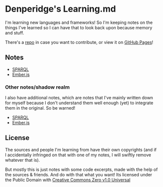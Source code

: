 # Denperidge's Learning.md
I'm learning new languages and frameworks! So I'm keeping notes on the things I've learned so I can have that to look back upon because memory and stuff.

There's a [repo]() in case you want to contribute, or view it on [GitHub Pages](https://denperidge.github.io/Learning.md/)!

## Notes
- [SPARQL](Notes/sparql)
- [Ember.js](Notes/emberjs)

### Other notes/shadow realm
I also have additional notes, which are notes that I've mainly written down for myself because I don't understand them well enough (yet) to integrate them in the original. So be warned!

- [SPARQL](Notes/Other/sparql)
- [Ember.js](Notes/Other/emberjs)

## License
The sources and people I'm learning from have their own copyrights (and if I accidentally infringed on that with one of my notes, I will swiftly remove whatever that is).

But mostly this is just notes with some code excerpts, made with the help of the sources & friends. And do with that what you want! Its licensed under the Public Domain with [Creative Commons Zero v1.0 Universal](LICENSE)

